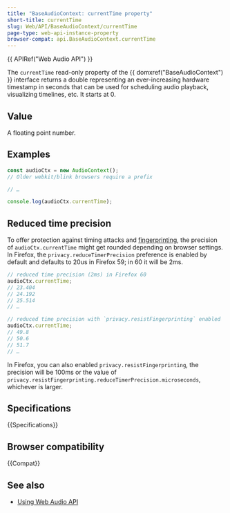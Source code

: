 ```yaml
---
title: "BaseAudioContext: currentTime property"
short-title: currentTime
slug: Web/API/BaseAudioContext/currentTime
page-type: web-api-instance-property
browser-compat: api.BaseAudioContext.currentTime
---
```


{{ APIRef("Web Audio API") }}

The `currentTime` read-only property of the {{ domxref("BaseAudioContext") }}
interface returns a double representing an ever-increasing hardware timestamp in seconds that
can be used for scheduling audio playback, visualizing timelines, etc. It starts at 0.

## Value

A floating point number.

## Examples

```js
const audioCtx = new AudioContext();
// Older webkit/blink browsers require a prefix

// …

console.log(audioCtx.currentTime);
```

## Reduced time precision

To offer protection against timing attacks and [fingerprinting](/en-US/docs/Glossary/Fingerprinting), the precision of
`audioCtx.currentTime` might get rounded depending on browser settings.
In Firefox, the `privacy.reduceTimerPrecision` preference is enabled by
default and defaults to 20us in Firefox 59; in 60 it will be 2ms.

```js
// reduced time precision (2ms) in Firefox 60
audioCtx.currentTime;
// 23.404
// 24.192
// 25.514
// …

// reduced time precision with `privacy.resistFingerprinting` enabled
audioCtx.currentTime;
// 49.8
// 50.6
// 51.7
// …
```

In Firefox, you can also enabled `privacy.resistFingerprinting`, the
precision will be 100ms or the value of
`privacy.resistFingerprinting.reduceTimerPrecision.microseconds`, whichever
is larger.

## Specifications

{{Specifications}}

## Browser compatibility

{{Compat}}

## See also

- [Using Web Audio API](/en-US/docs/Web/API/Web_Audio_API/Using_Web_Audio_API)
